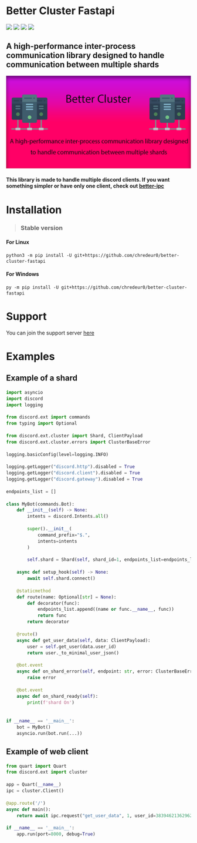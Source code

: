 # Better Cluster Fastapi


<img src="https://img.shields.io/pypi/pyversions/better-cluster">
<img src="https://img.shields.io/github/last-commit/MiroslavRosenov/better-cluster">
<img src="https://img.shields.io/github/license/MiroslavRosenov/better-cluster">
<a href="https://discord.gg/Q8EHcWkmZU" target="_blank"><img src="https://img.shields.io/discord/1004840384091922473?label=discord"></a>

## A high-performance inter-process communication library designed to handle communication between multiple shards

<img src="https://raw.githubusercontent.com/MiroslavRosenov/better-cluster/main/images/banner.png">

#### This library is made to handle multiple discord clients. If you want something simpler or have only one client, check out [better-ipc](https://github.com/MiroslavRosenov/better-ipc)

# Installation
> ### Stable version
#### For Linux
```shell
python3 -m pip install -U git+https://github.com/chredeur0/better-cluster-fastapi
```
#### For Windows
```shell
py -m pip install -U git+https://github.com/chredeur0/better-cluster-fastapi
```

# Support

You can join the support server [here](https://discord.gg/Q8EHcWkmZU)

# Examples

## Example of a shard
```python
import asyncio
import discord
import logging

from discord.ext import commands
from typing import Optional

from discord.ext.cluster import Shard, ClientPayload
from discord.ext.cluster.errors import ClusterBaseError

logging.basicConfig(level=logging.INFO)

logging.getLogger("discord.http").disabled = True
logging.getLogger("discord.client").disabled = True
logging.getLogger("discord.gateway").disabled = True

endpoints_list = []

class MyBot(commands.Bot):
    def __init__(self) -> None:
        intents = discord.Intents.all()

        super().__init__(
            command_prefix="$.",
            intents=intents
        )

        self.shard = Shard(self, shard_id=1, endpoints_list=endpoints_list)

    async def setup_hook(self) -> None:
        await self.shard.connect()

    @staticmethod
    def route(name: Optional[str] = None):
        def decorator(func):
            endpoints_list.append((name or func.__name__, func))
            return func
        return decorator
        
    @route()
    async def get_user_data(self, data: ClientPayload):
        user = self.get_user(data.user_id)
        return user._to_minimal_user_json()
    
    @bot.event
    async def on_shard_error(self, endpoint: str, error: ClusterBaseError):
        raise error

    @bot.event
    async def on_shard_ready(self):
        print(f'shard On')

        
if __name__ == '__main__':
    bot = MyBot()
    asyncio.run(bot.run(...))
```


## Example of web client
```python
from quart import Quart
from discord.ext import cluster

app = Quart(__name__)
ipc = cluster.Client()

@app.route('/')
async def main():
    return await ipc.request("get_user_data", 1, user_id=383946213629624322)

if __name__ == '__main__':
    app.run(port=8000, debug=True)
```
